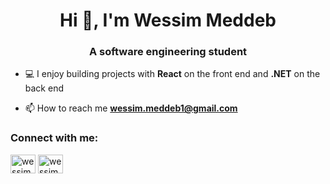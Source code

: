 <h1 align="center">Hi 👋, I'm Wessim Meddeb</h1>
<h3 align="center">A software engineering student</h3>

- 💻 I enjoy building projects with **React** on the front end and **.NET** on the back end

- 📫 How to reach me **wessim.meddeb1@gmail.com**

<h3 align="left">Connect with me:</h3>
<p align="left">

<a href="https://linkedin.com/in/wessim-meddeb-525617224" target="blank"><img align="center" src="https://raw.githubusercontent.com/rahuldkjain/github-profile-readme-generator/master/src/images/icons/Social/linked-in-alt.svg" alt="wessim-meddeb-525617224" height="30" width="40" /></a>
<a href="https://www.leetcode.com/wessim2" target="blank"><img align="center" src="https://raw.githubusercontent.com/rahuldkjain/github-profile-readme-generator/master/src/images/icons/Social/leet-code.svg" alt="wessim2" height="30" width="40" /></a>
</p>

